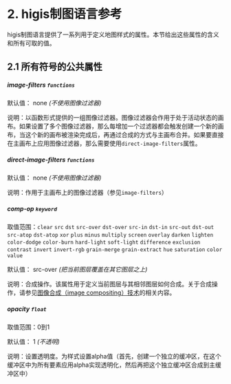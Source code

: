 # 2. higis制图语言参考

higis制图语言提供了一系列用于定义地图样式的属性。本节给出这些属性的含义和所有可取的值。

## 2.1 所有符号的公共属性

##### image-filters `functions`

默认值： none _(不使用图像过滤器)_

说明：以函数形式提供的一组图像过滤器。图像过滤器会作用于处于活动状态的画布。如果设置了多个图像过滤器，那么每增加一个过滤器都会触发创建一个新的画布，当这个新的画布被渲染完成后，再通过合成的方式与主画布合并。如果要直接在主画布上应用图像过滤器，那么需要使用`direct-image-filters`属性。

##### direct-image-filters `functions`

默认值： none _(不使用图像过滤器)_

说明：作用于主画布上的图像过滤器（参见`image-filters`）

##### comp-op `keyword`

取值范围：`clear` `src` `dst` `src-over` `dst-over` `src-in` `dst-in` `src-out` `dst-out` `src-atop` `dst-atop` `xor` `plus` `minus` `multiply` `screen` `overlay` `darken` `lighten` `color-dodge` `color-burn` `hard-light` `soft-light` `difference` `exclusion` `contrast` `invert` `invert-rgb` `grain-merge` `grain-extract` `hue` `saturation` `color` `value`

默认值： src-over _(把当前图层覆盖在其它图层之上)_

说明：合成操作。该属性用于定义当前图层与其相邻图层如何合成。关于合成操作，请参见[图像合成（image compositing）技术](https://www.mapbox.com/mapbox-studio/compositing-reference/)的相关内容。

##### opacity `float`

取值范围：0到1

默认值： 1 _(不透明)_

说明：设置透明度。为样式设置alpha值（首先，创建一个独立的缓冲区，在这个缓冲区中为所有要素应用alpha实现透明化，然后再把这个独立缓冲区合成到主缓冲区中）
